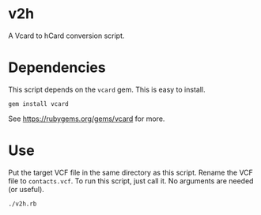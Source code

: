 v2h
===

A Vcard to hCard conversion script.


Dependencies
============

This script depends on the `vcard` gem.  This is easy to install.

    gem install vcard

See <https://rubygems.org/gems/vcard> for more.


Use
===

Put the target VCF file in the same directory as this script.  Rename the VCF file to `contacts.vcf`.  To run this script, just call it.  No arguments are needed (or useful).

    ./v2h.rb
